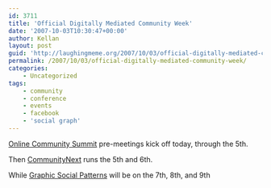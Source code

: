 ```yaml
---
id: 3711
title: 'Official Digitally Mediated Community Week'
date: '2007-10-03T10:30:47+00:00'
author: Kellan
layout: post
guid: 'http://laughingmeme.org/2007/10/03/official-digitally-mediated-community-week/'
permalink: /2007/10/03/official-digitally-mediated-community-week/
categories:
    - Uncategorized
tags:
    - community
    - conference
    - events
    - facebook
    - 'social graph'
---
```


[Online Community Summit](http://www.forumone.com/content/calendar/detail/2121/) pre-meetings kick off today, through the 5th.

Then [CommunityNext](http://www.communitynext.com/) runs the 5th and 6th.

While [Graphic Social Patterns](http://graphingsocial.com/) will be on the 7th, 8th, and 9th